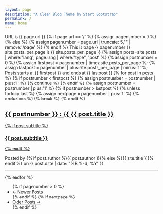 ```yaml
---
layout: page
description: "A Clean Blog Theme by Start Bootstrap"
permalink: /
name: home
---
```


URL is {{ page.url }}
{% if page.url == '/' %}
{% assign pagenumber = 0 %}
{% else %}
{% assign pagenumber = page.url | truncate: 5,"" | remove:'/page' %}
{% endif %}
This is page {{ pagenumber }}
site.posts_per_page is {{ site.posts_per_page }}
{% assign posts=site.posts | where:"lang", page.lang | where:"type", 'post' %}
{% assign postnumber = 0 %}
{% assign firstpost = pagenumber | times:site.posts_per_page %}
{% assign lastpost = pagenumber | plus:site.posts_per_page | minus:'1' %}
Posts starts at {{ firstpost }} and ends at {{ lastpost }}
{% for post in posts %}
{% if postnumber < firstpost %}
{% assign postnumber = postnumber | plus:'1' %}
{% continue %}
{% endif %}
{% assign postnumber = postnumber | plus:'1' %}
{% if postnumber > lastpost %}
{% unless forloop.last %}
{% assign nextpage = pagenumber | plus:'1' %}
{% endunless %}
{% break %}
{% endif %}
<div class="post-preview">
    <a href="{{ post.url | prepend: site.baseurl }}">
        <h2 class="post-title">{{ postnumber }} : {{         {{ post.title }}
        </h2>
        {% if post.subtitle %}
        <h3 class="post-subtitle">
            {{ post.subtitle }}
        </h3>
        {% endif %}
    </a>
    <p class="post-meta">Posted by {% if post.author %}{{ post.author }}{% else %}{{ site.title }}{% endif %} on {{ post.date | date: "%B %-d, %Y" }}</p>
</div>
<hr>
{% endfor %}
<!--
{% include list.html %}
-->

<!-- Pager -->
<ul class="pager">
    {% if pagenumber > 0 %}
    <li class="previous">
        <a href="{{ pagenumber | minus:'1' | prepend: '/page' | prepend: site.baseurl }}">&larr; Newer Posts</a>
    </li>
    {% endif %}
    {% if nextpage %}
    <li class="next">
        <a href="{{ nextpage | prepend: '/page' | prepend: site.basurl }}">Older Posts &rarr;</a>
    </li>
    {% endif %}
</ul>
